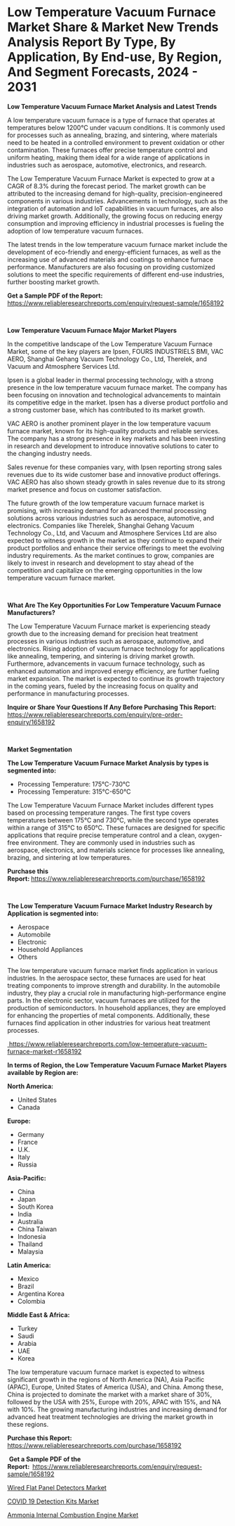 <p><h1>Low Temperature Vacuum Furnace Market Share & Market New Trends Analysis Report By Type, By Application, By End-use, By Region, And Segment Forecasts, 2024 - 2031</h1></p><p><strong>Low Temperature Vacuum Furnace Market Analysis and Latest Trends</strong></p>
<p><p>A low temperature vacuum furnace is a type of furnace that operates at temperatures below 1200°C under vacuum conditions. It is commonly used for processes such as annealing, brazing, and sintering, where materials need to be heated in a controlled environment to prevent oxidation or other contamination. These furnaces offer precise temperature control and uniform heating, making them ideal for a wide range of applications in industries such as aerospace, automotive, electronics, and research.</p><p>The Low Temperature Vacuum Furnace Market is expected to grow at a CAGR of 8.3% during the forecast period. The market growth can be attributed to the increasing demand for high-quality, precision-engineered components in various industries. Advancements in technology, such as the integration of automation and IoT capabilities in vacuum furnaces, are also driving market growth. Additionally, the growing focus on reducing energy consumption and improving efficiency in industrial processes is fueling the adoption of low temperature vacuum furnaces.</p><p>The latest trends in the low temperature vacuum furnace market include the development of eco-friendly and energy-efficient furnaces, as well as the increasing use of advanced materials and coatings to enhance furnace performance. Manufacturers are also focusing on providing customized solutions to meet the specific requirements of different end-use industries, further boosting market growth.</p></p>
<p><strong>Get a Sample PDF of the Report:&nbsp;</strong> <a href="https://www.reliableresearchreports.com/enquiry/request-sample/1658192">https://www.reliableresearchreports.com/enquiry/request-sample/1658192</a></p>
<p>&nbsp;</p>
<p><strong>Low Temperature Vacuum Furnace Major Market Players</strong></p>
<p><p>In the competitive landscape of the Low Temperature Vacuum Furnace Market, some of the key players are Ipsen, FOURS INDUSTRIELS BMI, VAC AERO, Shanghai Gehang Vacuum Technology Co., Ltd, Therelek, and Vacuum and Atmosphere Services Ltd. </p><p>Ipsen is a global leader in thermal processing technology, with a strong presence in the low temperature vacuum furnace market. The company has been focusing on innovation and technological advancements to maintain its competitive edge in the market. Ipsen has a diverse product portfolio and a strong customer base, which has contributed to its market growth.</p><p>VAC AERO is another prominent player in the low temperature vacuum furnace market, known for its high-quality products and reliable services. The company has a strong presence in key markets and has been investing in research and development to introduce innovative solutions to cater to the changing industry needs.</p><p>Sales revenue for these companies vary, with Ipsen reporting strong sales revenues due to its wide customer base and innovative product offerings. VAC AERO has also shown steady growth in sales revenue due to its strong market presence and focus on customer satisfaction.</p><p>The future growth of the low temperature vacuum furnace market is promising, with increasing demand for advanced thermal processing solutions across various industries such as aerospace, automotive, and electronics. Companies like Therelek, Shanghai Gehang Vacuum Technology Co., Ltd, and Vacuum and Atmosphere Services Ltd are also expected to witness growth in the market as they continue to expand their product portfolios and enhance their service offerings to meet the evolving industry requirements. As the market continues to grow, companies are likely to invest in research and development to stay ahead of the competition and capitalize on the emerging opportunities in the low temperature vacuum furnace market.</p></p>
<p>&nbsp;</p>
<p><strong>What Are The Key Opportunities For Low Temperature Vacuum Furnace Manufacturers?</strong></p>
<p><p>The Low Temperature Vacuum Furnace market is experiencing steady growth due to the increasing demand for precision heat treatment processes in various industries such as aerospace, automotive, and electronics. Rising adoption of vacuum furnace technology for applications like annealing, tempering, and sintering is driving market growth. Furthermore, advancements in vacuum furnace technology, such as enhanced automation and improved energy efficiency, are further fueling market expansion. The market is expected to continue its growth trajectory in the coming years, fueled by the increasing focus on quality and performance in manufacturing processes.</p></p>
<p><strong>Inquire or Share Your Questions If Any Before Purchasing This Report:</strong> <a href="https://www.reliableresearchreports.com/enquiry/pre-order-enquiry/1658192">https://www.reliableresearchreports.com/enquiry/pre-order-enquiry/1658192</a></p>
<p>&nbsp;</p>
<p><strong>Market Segmentation</strong></p>
<p><strong>The Low Temperature Vacuum Furnace Market Analysis by types is segmented into:</strong></p>
<p><ul><li>Processing Temperature: 175°C-730°C</li><li>Processing Temperature: 315°C-650°C</li></ul></p>
<p><p>The Low Temperature Vacuum Furnace Market includes different types based on processing temperature ranges. The first type covers temperatures between 175°C and 730°C, while the second type operates within a range of 315°C to 650°C. These furnaces are designed for specific applications that require precise temperature control and a clean, oxygen-free environment. They are commonly used in industries such as aerospace, electronics, and materials science for processes like annealing, brazing, and sintering at low temperatures.</p></p>
<p><strong>Purchase this Report:&nbsp;</strong><a href="https://www.reliableresearchreports.com/purchase/1658192">https://www.reliableresearchreports.com/purchase/1658192</a></p>
<p>&nbsp;</p>
<p><strong>The Low Temperature Vacuum Furnace Market Industry Research by Application is segmented into:</strong></p>
<p><ul><li>Aerospace</li><li>Automobile</li><li>Electronic</li><li>Household Appliances</li><li>Others</li></ul></p>
<p><p>The low temperature vacuum furnace market finds application in various industries. In the aerospace sector, these furnaces are used for heat treating components to improve strength and durability. In the automobile industry, they play a crucial role in manufacturing high-performance engine parts. In the electronic sector, vacuum furnaces are utilized for the production of semiconductors. In household appliances, they are employed for enhancing the properties of metal components. Additionally, these furnaces find application in other industries for various heat treatment processes.</p></p>
<p><a href="https://www.reliableresearchreports.com/low-temperature-vacuum-furnace-market-r1658192">&nbsp;https://www.reliableresearchreports.com/low-temperature-vacuum-furnace-market-r1658192</a></p>
<p><strong>In terms of Region, the Low Temperature Vacuum Furnace Market Players available by Region are:</strong></p>
<p>
    <p> <strong> North America: </strong>
        <ul>
            <li>United States</li>
            <li>Canada</li>
        </ul>
        </p> 
    <p> <strong> Europe: </strong>
        <ul>
            <li>Germany</li>
            <li>France</li>
            <li>U.K.</li>
            <li>Italy</li>
            <li>Russia</li>
        </ul>
        </p> 
    <p> <strong> Asia-Pacific: </strong>
        <ul>
            <li>China</li>
            <li>Japan</li>
            <li>South Korea</li>
            <li>India</li>
            <li>Australia</li>
            <li>China Taiwan</li>
            <li>Indonesia</li>
            <li>Thailand</li>
            <li>Malaysia</li>
        </ul>
        </p> 
    <p> <strong> Latin America: </strong>
        <ul>
            <li>Mexico</li>
            <li>Brazil</li>
            <li>Argentina Korea</li>
            <li>Colombia</li>
        </ul>
        </p> 
    <p> <strong> Middle East & Africa: </strong>
        <ul>
            <li>Turkey</li>
            <li>Saudi</li>
            <li>Arabia</li>
            <li>UAE</li>
            <li>Korea</li>
        </ul>
    </p>
    </p>
<p><p>The low temperature vacuum furnace market is expected to witness significant growth in the regions of North America (NA), Asia Pacific (APAC), Europe, United States of America (USA), and China. Among these, China is projected to dominate the market with a market share of 30%, followed by the USA with 25%, Europe with 20%, APAC with 15%, and NA with 10%. The growing manufacturing industries and increasing demand for advanced heat treatment technologies are driving the market growth in these regions.</p></p>
<p><strong>Purchase this Report: </strong><a href="https://www.reliableresearchreports.com/purchase/1658192">https://www.reliableresearchreports.com/purchase/1658192</a></p>
<p>&nbsp;<strong>Get a Sample PDF of the Report:&nbsp;&nbsp;</strong><a href="https://www.reliableresearchreports.com/enquiry/request-sample/1658192">https://www.reliableresearchreports.com/enquiry/request-sample/1658192</a></p>
<p><strong></strong></p>
<p><p><a href="https://www.linkedin.com/pulse/wired-flat-panel-detectors-market-key-successful-business-mbfse?trackingId=b37IzUGlMQlhf9icvBnWWQ%3D%3D">Wired Flat Panel Detectors Market</a></p><p><a href="https://www.linkedin.com/pulse/covid-19-detection-kits-market-trends-analysis-forecasted-o5kie?trackingId=N0xLAGFtGIXYT9%2B8J4aw2g%3D%3D">COVID 19 Detection Kits Market</a></p><p><a href="https://github.com/JameTravis/Market-Research-Report-List-4/blob/main/ammonia-internal-combustion-engine-market.md">Ammonia Internal Combustion Engine Market</a></p></p>